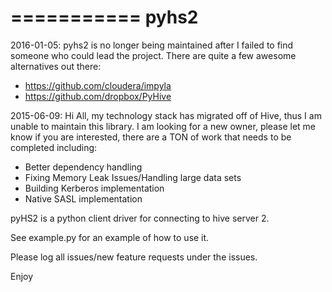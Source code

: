 ===========
pyhs2
===========
2016-01-05: pyhs2 is no longer being maintained after I failed to find someone who could lead the project. There are quite a few awesome alternatives out there:
* https://github.com/cloudera/impyla
* https://github.com/dropbox/PyHive


2015-06-09: Hi All, my technology stack has migrated off of Hive, thus I am unable to maintain this library. I am looking for a new owner, please let me know if you are interested, there are a TON of work that needs to be completed including:
- Better dependency handling
- Fixing Memory Leak Issues/Handling large data sets
- Building Kerberos implementation
- Native SASL implementation

pyHS2 is a python client driver for connecting to hive server 2.

See example.py for an example of how to use it.

Please log all issues/new feature requests under the issues.

Enjoy
